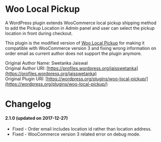 # Woo Local Pickup
A WordPress plugin extends WooCommerce local pickup shipping method to add the Pickup Location in Admin panel and user can select the pickup location in front during checkout.

This plugin is the modified version of [Woo Local Pickup](https://wordpress.org/plugins/woo-local-pickup/) for making it compatible with WooCommerce version 3 and fixing wrong information on order email as current author does not support the plugin anymore.

Original Author Name: Swetanka Jaiswal  
Original Author URI: [https://profiles.wordpress.org/jaisswetanka](https://profiles.wordpress.org/jaisswetanka)  
Original Plugin URI: [https://wordpress.org/plugins/woo-local-pickup/](https://wordpress.org/plugins/woo-local-pickup/)


# Changelog

#### 2.1.0 (updated on 2017-12-27)
* Fixed - Order email includes location id rather than location address.
* Fixed - WooCommerce version 3 related error on debug mode.